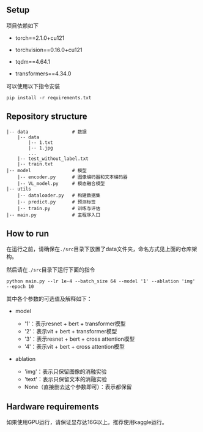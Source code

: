 ## Setup

项目依赖如下

- torch==2.1.0+cu121

- torchvision==0.16.0+cu121

- tqdm==4.64.1

- transformers==4.34.0

可以使用以下指令安装

```
pip install -r requirements.txt
```

## Repository structure

```
|-- data				# 数据
	|-- data
		|-- 1.txt
		|-- 1.jpg
		...
	|-- test_without_label.txt
	|-- train.txt
|-- model 				# 模型
	|-- encoder.py		# 图像编码器和文本编码器
	|-- VL_model.py 	# 模态融合模型
|-- utils 
    |-- dataloader.py	# 构建数据集
    |-- predict.py		# 预测标签
    |-- train.py		# 训练与评估
|-- main.py				# 主程序入口
```

## How to run

在运行之前，请确保在`./src`目录下放置了data文件夹，命名方式见上面的仓库架构。

然后请在`./src`目录下运行下面的指令

```
python main.py --lr 1e-4 --batch_size 64 --model '1' --ablation 'img' --epoch 10
```

其中各个参数的可选值及解释如下：

- model
  - '1'：表示resnet + bert + transformer模型
  - '2'：表示vit + bert + transformer模型
  - '3'：表示resnet + bert + cross attention模型
  - '4'：表示vit + bert + cross attention模型

- ablation
  - 'img'：表示只保留图像的消融实验
  - 'text'：表示只保留文本的消融实验
  - None（直接删去这个参数即可）：表示都保留

## Hardware requirements

如果使用GPU运行，请保证显存达16G以上。推荐使用kaggle运行。